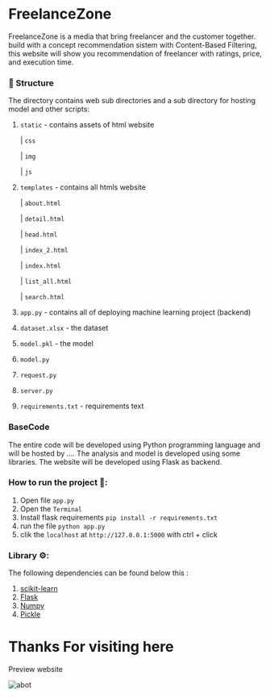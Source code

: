 # FreelanceZone

FreelanceZone is a media that bring freelancer and the customer together. build with a concept recommendation sistem with Content-Based Filtering, this website will show you recommendation of freelancer with ratings, price, and execution time.

### 📂 Structure

The directory contains web sub directories and a sub directory for hosting model and other scripts:

1. `static` - contains assets of html website

      | `css` 

      | `img` 
      
      | `js` 
      
      
2. `templates` - contains all htmls website

      | `about.html` 
      
      | `detail.html` 
      
      | `head.html` 
      
      | `index_2.html` 
      
      | `index.html` 
      
      | `list_all.html` 
      
      | `search.html` 
 

3. `app.py` - contains all of deploying machine learning project (backend)
4. `dataset.xlsx` - the dataset
5. `model.pkl` - the model
6. `model.py`
7. `request.py`
8. `server.py`
9. `requirements.txt` - requirements text


### BaseCode
The entire code will be developed using Python programming language and will be hosted by .... The analysis and model is developed using some libraries. The website will be developed using Flask as backend. 


### How to run the project 🚀:

  1. Open file `app.py`  
  2. Open the  `Terminal`
  3. Install flask requirements `pip install -r requirements.txt`
  4. run the file `python app.py`
  5. clik the `localhost` at `http://127.0.0.1:5000` with ctrl + click


### Library ⚙:

The following dependencies can be found below this :
  1. [scikit-learn](https://scikit-learn.org/)
  2. [Flask](https://palletsprojects.com/p/flask/)
  3. [Numpy](https://numpy.org/doc/stable/)
  4. [Pickle](https://docs.python.org/3/library/pickle.html)
  


# Thanks For visiting here

Preview website

![abot](https://user-images.githubusercontent.com/73319544/202717254-221868f9-8020-466f-8f0d-a0d6dd7fc47c.png)

